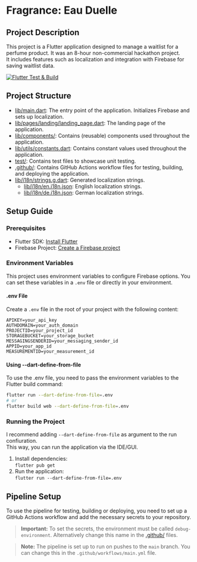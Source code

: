 # Fragrance: Eau Duelle

## Project Description

This project is a Flutter application designed to manage a waitlist for a perfume product.
It was an 8-hour non-commercial hackathon project.   
It includes features such as localization and integration with Firebase for saving waitlist data.

[![Flutter Test & Build](https://github.com/ubu2020user/fragrance-waitlist-showcase/actions/workflows/debug-flutter-web.yml/badge.svg)](https://github.com/ubu2020user/fragrance-waitlist-showcase/actions/workflows/debug-flutter-web.yml)

## Project Structure

- [lib/main.dart](./lib/main.dart): The entry point of the application. Initializes Firebase and sets up localization.
- [lib/pages/landing/landing_page.dart](./lib/pages/landing/landing_page.dart): The landing page of the application.
- [lib/components/](./lib/components): Contains (reusable) components used throughout the application.
- [lib/utils/constants.dart](./lib/utils/constants.dart): Contains constant values used throughout the application.
- [test/](./test): Contains test files to showcase unit testing.
- [.github/](./.github): Contains GitHub Actions workflow files for testing, building, and deploying the application.
- [lib/i18n/strings.g.dart](./lib/i18n/strings.g.dart): Generated localization strings.
  - [lib/i18n/en.i18n.json](./lib/i18n/en.i18n.json): English localization strings.
  - [lib/i18n/de.i18n.json](./lib/i18n/de.i18n.json): German localization strings.

## Setup Guide

### Prerequisites

- Flutter SDK: [Install Flutter](https://flutter.dev/docs/get-started/install)
- Firebase Project: [Create a Firebase project](https://firebase.google.com/)

### Environment Variables

This project uses environment variables to configure Firebase options. You can set these variables in a `.env` file or directly in your environment.

#### .env File

Create a `.env` file in the root of your project with the following content:

```env
APIKEY=your_api_key
AUTHDOMAIN=your_auth_domain
PROJECTID=your_project_id
STORAGEBUCKET=your_storage_bucket
MESSAGINGSENDERID=your_messaging_sender_id
APPID=your_app_id
MEASUREMENTID=your_measurement_id
```

#### Using --dart-define-from-file
To use the .env file, you need to pass the environment variables to the Flutter build command:
```bash
flutter run --dart-define-from-file=.env
# or
flutter build web --dart-define-from-file=.env
```

### Running the Project
I recommend adding `--dart-define-from-file` as argument to the run confiuration.  
This way, you can run the application via the IDE/GUI. 

1. Install dependencies:  
`flutter pub get`
2. Run the application:  
`flutter run --dart-define-from-file=.env`


## Pipeline Setup
To use the pipeline for testing, building or deploying, you need to set up a GitHub Actions workflow and add the necessary secrets to your repository.  

> **Important:** To set the secrets, the environment must be called `debug-environment`. Alternatively change this name in the [.github/](.github) files. 

> **Note:** The pipeline is set up to run on pushes to the `main` branch. You can change this in the `.github/workflows/main.yml` file.